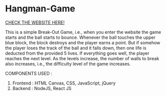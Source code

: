 # Hangman-Game

[CHECK THE WEBSITE HERE!](https://janviaroraa.github.io/Hangman-Game/)

This is a simple Break-Out Game, i.e., when you enter the website the game starts and the ball starts to bounce. Whenever the ball touches the upper blue block, the block destroys and the player earns a point. But if somehow the player loses the track of the ball and it falls down, then one life is deducted from the provided 5 lives. If everything goes well, the player reaches the next level. As the levels increase, the number of walls to break also increases, i.e., the difficulty level of the game increases.

COMPONENTS USED :
1. Frontend : HTML Canvas, CSS, JavaScript, jQuery
2. Backend : NodeJS, React JS
